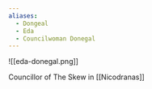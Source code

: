 ```yaml
---
aliases:
  - Dongeal
  - Eda
  - Councilwoman Donegal
---
```



![[eda-donegal.png]]

Councillor of The Skew in [[Nicodranas]]